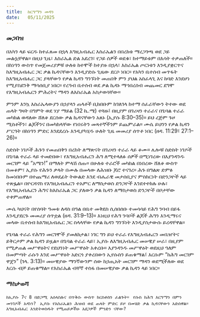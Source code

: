 ```yaml
---
title:  ከርግማን መዳን
date:   05/11/2025
---
```


### መጋበዝ

በአካን ላይ ፍርዱ ከተፈጸመ በኋላ እግዚአብሔር እስራኤልን በበረከቱ ማረጋገጫ ወደ ጋይ መልሷቸዋል። በዚህ ጊዜ፣ እስራኤል ድል አደረገ፣ የጋይ ሰዎች ወደቁ፣ ከተማይቱም በእሳት ተቃጠለች። በከነዓን ውስጥ የመጀመሪያዎቹ ሁለቱ ከተሞች ከተያዙ በኋላ፣ እስራኤል ጦርነቱን እንዲያቋርጥና ከእግዚአብሔር ጋር ቃል ኪዳናቸውን እንዲያድሱ ጊዜው ደርሶ ነበር። የአካን ቤተሰብ መጥፋት ከእግዚአብሔር ጋር ያላቸውን የቃል ኪዳን ግንኙነት መጠበቅ ምን ያህል አስፈላጊ እና ከባድ እንደሆነ የሚያስደንቅ ማሳሰቢያ ነበር። የረዓብ ቤተሰብ ወደ ቃል ኪዳኑ ማኅበረሰብ መጨመር ደግሞ የእግዚአብሔርን ምሕረትና ማዳን ለእስራኤል አስታወሳቸው።

ምንም እንኳ እስራኤላውያን በኃያላን ጠላቶች ቢከበቡም ከገለገላ ከተማ ሰፈራቸውን ትተው ወደ ጠላት ግዛት በግምት ወደ ሃያ ማይል (32 ኪ.ሜ) ተጓዙ፤ በዚያም በገሪዛን ተራራና በጌባል ተራራ መካከል ወዳለው ሸለቆ ደርሰው ቃል ኪዳናቸውን አጸኑ (ኢያሱ 8:30–35)። ይህ ረጅም ጉዞ ሚስቶችን፣ ልጆችንና በመካከላቸው የነበሩትን መጻተኞችንም ይጨምራል። ሙሴ ይህንን የቃል ኪዳን ሥርዓት በከነዓን ምድር እንደደረሱ እንዲያካሂዱ ሁለት ጊዜ መመሪያ ሰጥቶ ነበር (ዘዳ. 11:29፤ 27:1–26)።

ስድስት ነገዶች ሕጉን የመጠበቅን በረከት ለማጽናት በገሪዛን ተራራ ላይ ቆሙ። ሌሎቹ ስድስት ነገዶች በጌባል ተራራ ላይ ተመድበው፣ የእግዚአብሔርን ሕግ ለሚተላለፉ ሰዎች በሚነገረው በእያንዳንዱ መርገም ላይ “አሜን!” በማለት ምላሽ ሰጡ። በሁለቱ ተራሮች መካከል በነበረው ሸለቆ ውስጥ በመቆም፣ ኢያሱ የሕጉን ቃላት በሙሉ በመላው ለሕዝቡ ጆሮ ተናገረ። ሕጉ በግልጽ ድምፅ ከመነበቡም በተጨማሪ ለወደፊት ትውልድ እንደ ብሔራዊ መታሰቢያና ምስክርነት በድንጋዮች ላይ ተጽፏል። በዮርዳኖስ የእግዚአብሔርን ተአምር ለማስታወስ ድንጋዮች እንደተተከሉ ሁሉ፣ የእግዚአብሔርን ሕግና ከእስራኤል ጋር ያለውን ቃል ኪዳን ለማስታወስ ድንጋዮች በቦታቸው ተቀምጠዋል።

ሙሴ ካህናት በየሰባት ዓመቱ ለዳስ በዓል በቤተ መቅደስ ሲሰበሰቡ ተመሳሳይ የሕግ ንባብ በይፋ እንዲያደርጉ መመሪያ ሰጥቷል (ዘዳ. 31:9–13)። እነዚህ የሕግ ንባቦች ልጆች ሕግን እንዲማሩና መላው ቤተሰብ ከእግዚአብሔር ጋር ስላላቸው የቃል ኪዳን ግንኙነት እንዲያስታውሱ ይረዳቸዋል።

የጌባል ተራራ የሕግን መርገሞች ያመለክታል፣ ነገር ግን ይህ ተራራ የእግዚአብሔርን መቤዠትና ይቅርታም ቃል ኪዳን ይዟል። በጌባል ተራራ ላይ፣ ኢያሱ ለእግዚአብሔር መሠዊያ ሠራ፣ በዚያም የሚቃጠል መሥዋዕትና የደህንነት መሥዋዕት አቀረቡ። እያንዳንዱ መሥዋዕት ወደዚህ ዓለም በመምጣት ራሱን እንደ መሥዋዕት አድርጎ ያቀረበውን ኢየሱስን ይጠቁማል፤ እርሱም “ከሕግ መርገም ዋጀን” (ገላ. 3:13)። መሠዊያው ማንኛውንም ሰው ከኃጢአት መርገም ማዳን ወደሚችለው ወደ እርሱ ብቻ ይጠቁማል። የእስራኤል ብቸኛ ተስፋ በመሠዊያው ቃል ኪዳን ላይ ነበር።

### ማስታወሻ
`ከኢያሱ 7ና 8 በድጋሚ አሰላስሉና በጥቅሱ ውስጥ ክርስቶስን ፈልጉት።
`
`የሱስ ከሕግ እርግማን በምን መንገዶች አዳነን?
`
`ኢያሱ የእስራኤልን ሕዝብ ወደ ጠላት ምድር ይዞ በመሄድ ቃል ኪዳናቸውን አድሰዋል። እግዚአብሔር እንድትወስዱት የሚጠይቃችሁ አደጋዎች ምንድን ናቸው?
`